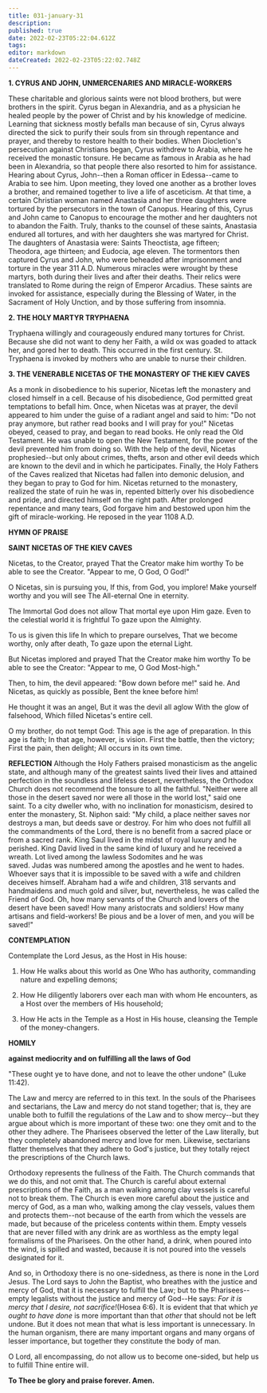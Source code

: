 ```yaml
---
title: 031-january-31
description: 
published: true
date: 2022-02-23T05:22:04.612Z
tags: 
editor: markdown
dateCreated: 2022-02-23T05:22:02.748Z
---
```



**1. CYRUS AND JOHN, UNMERCENARIES AND MIRACLE-WORKERS**

These charitable and glorious saints were not blood brothers, but were brothers in the spirit. Cyrus began in Alexandria, and as a physician he healed people by the power of Christ and by his knowledge of medicine. Learning that sickness mostly befalls man because of sin, Cyrus always directed the sick to purify their souls from sin through repentance and prayer, and thereby to restore health to their bodies. When Diocletion's persecution against Christians began, Cyrus withdrew to Arabia, where he received the monastic tonsure. He became as famous in Arabia as he had been in Alexandria, so that people there also resorted to him for assistance. Hearing about Cyrus, John--then a Roman officer in Edessa--came to Arabia to see him. Upon meeting, they loved one another as a brother loves a brother, and remained together to live a life of asceticism. At that time, a certain Christian woman named Anastasia and her three daughters were tortured by the persecutors in the town of Canopus. Hearing of this, Cyrus and John came to Canopus to encourage the mother and her daughters not to abandon the Faith. Truly, thanks to the counsel of these saints, Anastasia endured all tortures, and with her daughters she was martyred for Christ. The daughters of Anastasia were: Saints Theoctista, age fifteen; Theodora, age thirteen; and Eudocia, age eleven. The tormentors then captured Cyrus and John, who were beheaded after imprisonment and torture in the year 311 A.D. Numerous miracles were wrought by these martyrs, both during their lives and after their deaths. Their relics were translated to Rome during the reign of Emperor Arcadius. These saints are invoked for assistance, especially during the Blessing of Water, in the Sacrament of Holy Unction, and by those suffering from insomnia.

**2. THE HOLY MARTYR TRYPHAENA**

Tryphaena willingly and courageously endured many tortures for Christ. Because she did not want to deny her Faith, a wild ox was goaded to attack her, and gored her to death. This occurred in the first century. St. Tryphaena is invoked by mothers who are unable to nurse their children.

**3. THE VENERABLE NICETAS OF THE MONASTERY OF THE KIEV CAVES**

As a monk in disobedience to his superior, Nicetas left the monastery and closed himself in a cell. Because of his disobedience, God permitted great temptations to befall him. Once, when Nicetas was at prayer, the devil appeared to him under the guise of a radiant angel and said to him: "Do not pray anymore, but rather read books and I will pray for you!" Nicetas obeyed, ceased to pray, and began to read books. He only read the Old Testament. He was unable to open the New Testament, for the power of the devil prevented him from doing so. With the help of the devil, Nicetas prophesied--but only about crimes, thefts, arson and other evil deeds which are known to the devil and in which he participates. Finally, the Holy Fathers of the Caves realized that Nicetas had fallen into demonic delusion, and they began to pray to God for him. Nicetas returned to the monastery, realized the state of ruin he was in, repented bitterly over his disobedience and pride, and directed himself on the right path. After prolonged repentance and many tears, God forgave him and bestowed upon him the gift of miracle-working. He reposed in the year 1108 A.D.



**HYMN OF PRAISE**

**SAINT NICETAS OF THE KIEV CAVES**

Nicetas, to the Creator, prayed
That the Creator make him worthy
To be able to see the Creator.
"Appear to me, O God, O God!"

O Nicetas, sin is pursuing you,
If this, from God, you implore!
Make yourself worthy and you will see
The All-eternal One in eternity.

The Immortal God does not allow
That mortal eye upon Him gaze.
Even to the celestial world it is frightful
To gaze upon the Almighty.

To us is given this life
In which to prepare ourselves,
That we become worthy, only after death,
To gaze upon the eternal Light.

But Nicetas implored and prayed
That the Creator make him worthy
To be able to see the Creator:
"Appear to me, O God Most-high."

Then, to him, the devil appeared:
"Bow down before me!" said he.
And Nicetas, as quickly as possible,
Bent the knee before him!

He thought it was an angel,
But it was the devil all aglow
With the glow of falsehood,
Which filled Nicetas's entire cell.

O my brother, do not tempt God:
This age is the age of preparation.
In this age is faith;
In that age, however, is vision.
First the battle, then the victory;
First the pain, then delight;
All occurs in its own time.



**REFLECTION**
Although the Holy Fathers praised monasticism as the angelic state, and although many of the greatest saints lived their lives and attained perfection in the soundless and lifeless desert, nevertheless, the Orthodox Church does not recommend the tonsure to all the faithful. "Neither were all those in the desert saved nor were all those in the world lost," said one saint. To a city dweller who, with no inclination for monasticism, desired to enter the monastery, St. Niphon said: "My child, a place neither saves nor destroys a man, but deeds save or destroy. For him who does not fulfill all the commandments of the Lord, there is no benefit from a sacred place or from a sacred rank. King Saul lived in the midst of royal luxury and he perished. King David lived in the same kind of luxury and he received a wreath. Lot lived among the lawless Sodomites and he was saved. Judas was numbered among the apostles and he went to hades. Whoever says that it is impossible to be saved with a wife and children deceives himself. Abraham had a wife and children, 318 servants and handmaidens and much gold and silver, but, nevertheless, he was called the Friend of God. Oh, how many servants of the Church and lovers of the desert have been saved! How many aristocrats and soldiers! How many artisans and field-workers! Be pious and be a lover of men, and you will be saved!"

**CONTEMPLATION**

Contemplate the Lord Jesus, as the Host in His house:

1.  How He walks about this world as One Who has authority, commanding nature and expelling demons;

1.  How He diligently laborers over each man with whom He encounters, as a Host over the members of His household;

1.  How He acts in the Temple as a Host in His house, cleansing the Temple of the money-changers.



**HOMILY**

**against mediocrity and on fulfilling all the laws of God**

"These ought ye to have done, and not to leave the other undone" (Luke 11:42).

The Law and mercy are referred to in this text. In the souls of the Pharisees and sectarians, the Law and mercy do not stand together; that is, they are unable both to fulfill the regulations of the Law and to show mercy--but they argue about which is more important of these two: one they omit and to the other they adhere. The Pharisees observed the letter of the Law literally, but they completely abandoned mercy and love for men. Likewise, sectarians flatter themselves that they adhere to God's justice, but they totally reject the prescriptions of the Church laws.

Orthodoxy represents the fullness of the Faith. The Church commands that we do this, and not omit that. The Church is careful about external prescriptions of the Faith, as a man walking among clay vessels is careful not to break them. The Church is even more careful about the justice and mercy of God, as a man who, walking among the clay vessels, values them and protects them--not because of the earth from which the vessels are made, but because of the priceless contents within them. Empty vessels that are never filled with any drink are as worthless as the empty legal formalisms of the Pharisees. On the other hand, a drink, when poured into the wind, is spilled and wasted, because it is not poured into the vessels designated for it.

And so, in Orthodoxy there is no one-sidedness, as there is none in the Lord Jesus. The Lord says to John the Baptist, who breathes with the justice and mercy of God, that it is necessary to fulfill the Law; but to the Pharisees--empty legalists without the justice and mercy of God--He says: *For it is mercy that I desire, not sacrifice!*(Hosea 6:6). It is evident that that which *ye ought to have done* is more important than that *other* that should not be left undone. But it does not mean that what is less important is unnecessary. In the human organism, there are many important organs and many organs of lesser importance, but together they constitute the body of man.

O Lord, all encompassing, do not allow us to become one-sided, but help us to fulfill Thine entire will.

**To Thee be glory and praise forever. Amen.**
